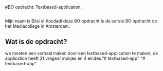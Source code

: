 #BO opdracht: Textbased-application.

## 
Mijn naam is Bilal el Koudadi 
deze BO opdracht is de eerste BO opdracht op het Mediacollege in Amsterdam.

## Wat is de opdracht?
we moeten een verhaal maken door een textbased-application te maken, 
de application heeft 21 vragen/ stukjes en 4 eindes."# textbased-app" 
"# textbased-app" 
